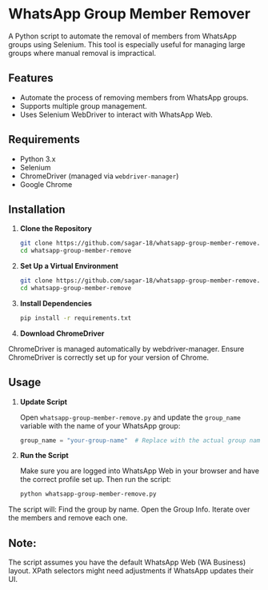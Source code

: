 # WhatsApp Group Member Remover

A Python script to automate the removal of members from WhatsApp groups using Selenium. This tool is especially useful for managing large groups where manual removal is impractical.

## Features

- Automate the process of removing members from WhatsApp groups.
- Supports multiple group management.
- Uses Selenium WebDriver to interact with WhatsApp Web.

## Requirements

- Python 3.x
- Selenium
- ChromeDriver (managed via `webdriver-manager`)
- Google Chrome

## Installation

1. **Clone the Repository**

   ```bash
   git clone https://github.com/sagar-18/whatsapp-group-member-remove.git
   cd whatsapp-group-member-remove

2. **Set Up a Virtual Environment**

   ```bash
   git clone https://github.com/sagar-18/whatsapp-group-member-remove.git
   cd whatsapp-group-member-remove

3. **Install Dependencies**

   ```bash
   pip install -r requirements.txt

4. **Download ChromeDriver**

ChromeDriver is managed automatically by webdriver-manager. Ensure ChromeDriver is correctly set up for your version of Chrome.

## Usage

1. **Update Script**

   Open `whatsapp-group-member-remove.py` and update the `group_name` variable with the name of your WhatsApp group:

   ```python
   group_name = "your-group-name"  # Replace with the actual group name

2. **Run the Script**

   Make sure you are logged into WhatsApp Web in your browser and have the correct profile set up. Then run the script:

   ```bash
   python whatsapp-group-member-remove.py


The script will:
   Find the group by name.
   Open the Group Info.
   Iterate over the members and remove each one.


## Note: 

The script assumes you have the default WhatsApp Web (WA Business) layout. XPath selectors might need adjustments if WhatsApp updates their UI.




